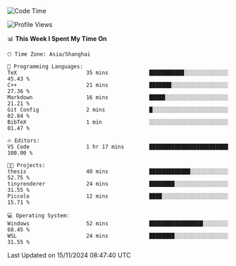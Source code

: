 <!--START_SECTION:waka-->
![Code Time](http://img.shields.io/badge/Code%20Time-2%2C128%20hrs%2049%20mins-blue)

![Profile Views](http://img.shields.io/badge/Profile%20Views-4-blue)

📊 **This Week I Spent My Time On** 

```text
🕑︎ Time Zone: Asia/Shanghai

💬 Programming Languages: 
TeX                      35 mins             ███████████░░░░░░░░░░░░░░   45.43 % 
C++                      21 mins             ███████░░░░░░░░░░░░░░░░░░   27.36 % 
Markdown                 16 mins             █████░░░░░░░░░░░░░░░░░░░░   21.21 % 
Git Config               2 mins              █░░░░░░░░░░░░░░░░░░░░░░░░   02.84 % 
BibTeX                   1 min               ░░░░░░░░░░░░░░░░░░░░░░░░░   01.47 % 

🔥 Editors: 
VS Code                  1 hr 17 mins        █████████████████████████   100.00 % 

🐱‍💻 Projects: 
thesis                   40 mins             █████████████░░░░░░░░░░░░   52.75 % 
tinyrenderer             24 mins             ████████░░░░░░░░░░░░░░░░░   31.55 % 
Piccolo                  12 mins             ████░░░░░░░░░░░░░░░░░░░░░   15.71 % 

💻 Operating System: 
Windows                  52 mins             █████████████████░░░░░░░░   68.45 % 
WSL                      24 mins             ████████░░░░░░░░░░░░░░░░░   31.55 % 
```


 Last Updated on 15/11/2024 08:47:40 UTC
<!--END_SECTION:waka-->